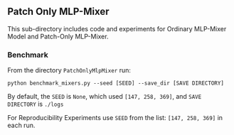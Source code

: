 ## Patch Only MLP-Mixer

This sub-directory includes code and experiments for Ordinary MLP-Mixer Model and Patch-Only MLP-Mixer.

### Benchmark

From the directory `PatchOnlyMlpMixer` run:   

```python benchmark_mixers.py --seed [SEED] --save_dir [SAVE DIRECTORY]```

By default, the `SEED` is `None`, which used `[147, 258, 369]`, and `SAVE DIRECTORY` is `./logs` 

For Reproducibility Experiments use `SEED` from the list: `[147, 258, 369]` in each run.